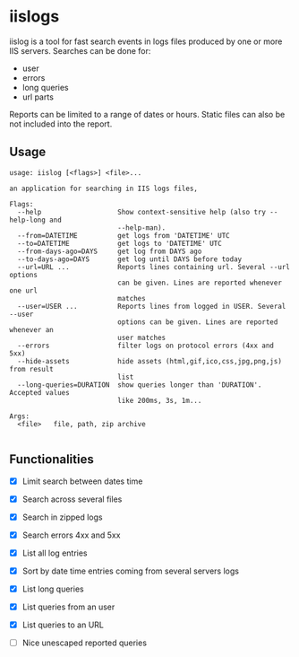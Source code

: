 # iislogs

iislog is a tool for fast search events in logs files produced by one or more IIS servers. Searches can be done for:
* user
* errors
* long queries
* url parts

Reports can be limited to a range of dates or hours. 
Static files can also be not included into the report.


## Usage
```
usage: iislog [<flags>] <file>...

an application for searching in IIS logs files,

Flags:
  --help                   Show context-sensitive help (also try --help-long and
                           --help-man).
  --from=DATETIME          get logs from 'DATETIME' UTC
  --to=DATETIME            get logs to 'DATETIME' UTC
  --from-days-ago=DAYS     get log from DAYS ago
  --to-days-ago=DAYS       get log until DAYS before today
  --url=URL ...            Reports lines containing url. Several --url options
                           can be given. Lines are reported whenever one url
                           matches
  --user=USER ...          Reports lines from logged in USER. Several --user
                           options can be given. Lines are reported whenever an
                           user matches
  --errors                 filter logs on protocol errors (4xx and 5xx)
  --hide-assets            hide assets (html,gif,ico,css,jpg,png,js) from result
                           list
  --long-queries=DURATION  show queries longer than 'DURATION'. Accepted values
                           like 200ms, 3s, 1m...

Args:
  <file>   file, path, zip archive


```


## Functionalities
- [X] Limit search between dates time
- [X] Search across several files
- [X] Search in zipped logs
- [X] Search errors 4xx and 5xx
- [X] List all log entries
- [X] Sort by date time entries coming from several servers logs
- [X] List long queries
- [X] List queries from an user
- [X] List queries to an URL
- [ ] Nice unescaped reported queries


